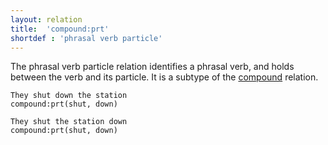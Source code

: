 ```yaml
---
layout: relation
title:  'compound:prt'
shortdef : 'phrasal verb particle'
---
```


The phrasal verb particle relation identifies a phrasal verb, and
holds between the verb and its particle. It is a subtype of the
[compound]() relation.

~~~ sdparse
They shut down the station
compound:prt(shut, down)
~~~

~~~ sdparse
They shut the station down
compound:prt(shut, down)
~~~
